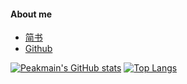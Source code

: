 #### About me
- [简书](https://www.jianshu.com/u/3ff32f5aea98)
- [Github](https://github.com/Peakmain)

[![Peakmain's GitHub stats](https://github-readme-stats.vercel.app/api?username=Peakmain&hide=contribs,prs)](https://github.com/peakmain)
[![Top Langs](https://github-readme-stats.vercel.app/api/top-langs/?username=Peakmain)](https://github.com/peakmain)
